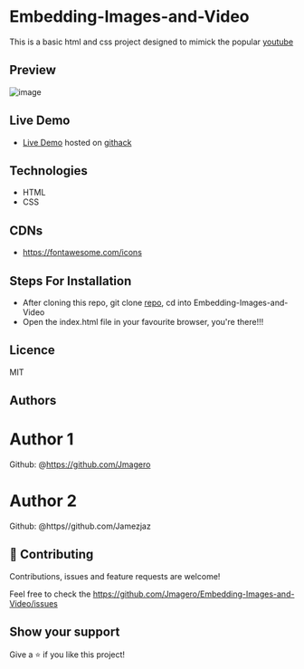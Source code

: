 # Embedding-Images-and-Video
This is a basic html and css project designed to mimick the popular [youtube](https://youtube.com)

## Preview
![image](https://user-images.githubusercontent.com/46686100/75113150-72fde800-564b-11ea-8d4a-05fe6d1949f9.png)

## Live Demo
- [Live Demo](https://rawcdn.githack.com/Jmagero/Embedding-Images-and-Video/bf0c3a1515d22c0c9cf7fdbed763c42a022a6fad/index.html) hosted on [githack](https://raw.githack.com)


## Technologies
- HTML
- CSS

## CDNs
- https://fontawesome.com/icons

## Steps For Installation
- After cloning this repo, git clone [repo](git@github.com:Jmagero/Embedding-Images-and-Video.git), cd into Embedding-Images-and-Video
- Open the index.html file in your favourite browser, you're there!!!


## Licence
MIT

## Authors
# Author 1
Github: @https://github.com/Jmagero
# Author 2
Github: @https//github.com/Jamezjaz

## 🤝 Contributing
Contributions, issues and feature requests are welcome!

Feel free to check the https://github.com/Jmagero/Embedding-Images-and-Video/issues

## Show your support
Give a ⭐️ if you like this project!

